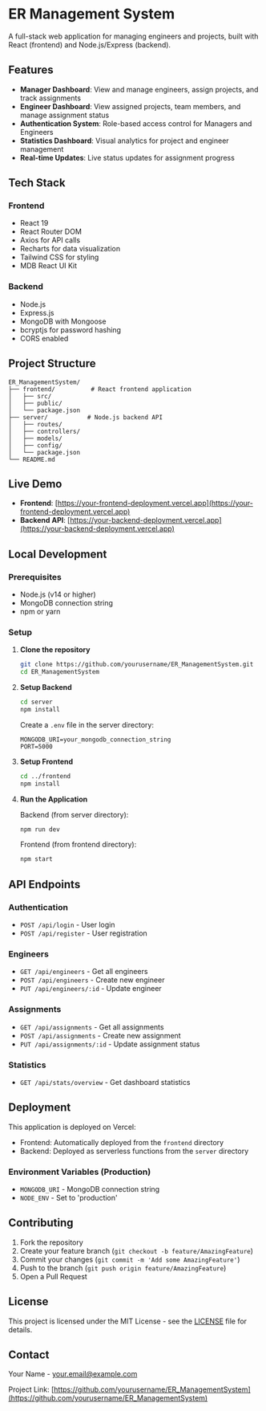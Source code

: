 # ER Management System

A full-stack web application for managing engineers and projects, built with React (frontend) and Node.js/Express (backend).

## Features

- **Manager Dashboard**: View and manage engineers, assign projects, and track assignments
- **Engineer Dashboard**: View assigned projects, team members, and manage assignment status
- **Authentication System**: Role-based access control for Managers and Engineers
- **Statistics Dashboard**: Visual analytics for project and engineer management
- **Real-time Updates**: Live status updates for assignment progress

## Tech Stack

### Frontend

- React 19
- React Router DOM
- Axios for API calls
- Recharts for data visualization
- Tailwind CSS for styling
- MDB React UI Kit

### Backend

- Node.js
- Express.js
- MongoDB with Mongoose
- bcryptjs for password hashing
- CORS enabled

## Project Structure

```
ER_ManagementSystem/
├── frontend/          # React frontend application
│   ├── src/
│   ├── public/
│   └── package.json
├── server/           # Node.js backend API
│   ├── routes/
│   ├── controllers/
│   ├── models/
│   ├── config/
│   └── package.json
└── README.md
```

## Live Demo

- **Frontend**: [https://your-frontend-deployment.vercel.app](https://your-frontend-deployment.vercel.app)
- **Backend API**: [https://your-backend-deployment.vercel.app](https://your-backend-deployment.vercel.app)

## Local Development

### Prerequisites

- Node.js (v14 or higher)
- MongoDB connection string
- npm or yarn

### Setup

1. **Clone the repository**

   ```bash
   git clone https://github.com/yourusername/ER_ManagementSystem.git
   cd ER_ManagementSystem
   ```

2. **Setup Backend**

   ```bash
   cd server
   npm install
   ```

   Create a `.env` file in the server directory:

   ```env
   MONGODB_URI=your_mongodb_connection_string
   PORT=5000
   ```

3. **Setup Frontend**

   ```bash
   cd ../frontend
   npm install
   ```

4. **Run the Application**

   Backend (from server directory):

   ```bash
   npm run dev
   ```

   Frontend (from frontend directory):

   ```bash
   npm start
   ```

## API Endpoints

### Authentication

- `POST /api/login` - User login
- `POST /api/register` - User registration

### Engineers

- `GET /api/engineers` - Get all engineers
- `POST /api/engineers` - Create new engineer
- `PUT /api/engineers/:id` - Update engineer

### Assignments

- `GET /api/assignments` - Get all assignments
- `POST /api/assignments` - Create new assignment
- `PUT /api/assignments/:id` - Update assignment status

### Statistics

- `GET /api/stats/overview` - Get dashboard statistics

## Deployment

This application is deployed on Vercel:

- Frontend: Automatically deployed from the `frontend` directory
- Backend: Deployed as serverless functions from the `server` directory

### Environment Variables (Production)

- `MONGODB_URI` - MongoDB connection string
- `NODE_ENV` - Set to 'production'

## Contributing

1. Fork the repository
2. Create your feature branch (`git checkout -b feature/AmazingFeature`)
3. Commit your changes (`git commit -m 'Add some AmazingFeature'`)
4. Push to the branch (`git push origin feature/AmazingFeature`)
5. Open a Pull Request

## License

This project is licensed under the MIT License - see the [LICENSE](LICENSE) file for details.

## Contact

Your Name - your.email@example.com

Project Link: [https://github.com/yourusername/ER_ManagementSystem](https://github.com/yourusername/ER_ManagementSystem)
